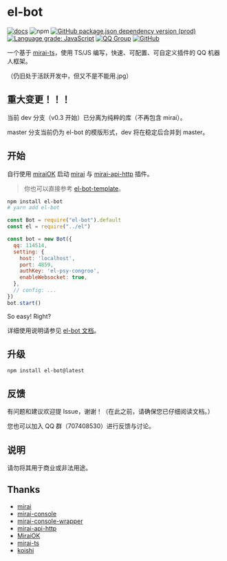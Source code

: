 # el-bot

[![docs](https://github.com/ElpsyCN/el-bot-docs/workflows/docs/badge.svg)](https://docs.bot.elpsy.cn/)
![npm](https://img.shields.io/npm/v/el-bot)
[![GitHub package.json dependency version (prod)](https://img.shields.io/github/package-json/dependency-version/ElpsyCN/el-bot/mirai-ts)](https://github.com/YunYouJun/mirai-ts)
[![Language grade: JavaScript](https://img.shields.io/lgtm/grade/javascript/g/ElpsyCN/el-bot.svg?logo=lgtm&logoWidth=18)](https://lgtm.com/projects/g/ElpsyCN/el-bot/context:javascript)
[![QQ Group](https://img.shields.io/badge/qq%20group-707408530-12B7F5)](https://shang.qq.com/wpa/qunwpa?idkey=5b0eef3e3256ce23981f3b0aa2457175c66ca9194efd266fd0e9a7dbe43ed653)
[![GitHub](https://img.shields.io/github/license/ElpsyCN/el-bot)](https://github.com/ElpsyCN/el-bot/blob/master/LICENSE)

一个基于 [mirai-ts](https://github.com/YunYouJun/mirai-ts)，使用 TS/JS 编写，快速、可配置、可自定义插件的 QQ 机器人框架。

（仍旧处于活跃开发中，但又不是不能用.jpg）

## 重大变更！！！

当前 dev 分支（v0.3 开始）已分离为纯粹的库（不再包含 mirai）。

master 分支当前仍为 el-bot 的模版形式，dev 将在稳定后合并到 master。

## 开始

自行使用 [miraiOK](https://github.com/LXY1226/miraiOK) 启动 [mirai](https://github.com/mamoe/mirai) 与 [mirai-api-http](https://github.com/mamoe/mirai-api-http) 插件。

> 你也可以直接参考 [el-bot-template](https://github.com/ElpsyCN/el-bot-template)。

```sh
npm install el-bot
# yarn add el-bot
```

```js
const Bot = require("el-bot").default
const el = require("../el")

const bot = new Bot({
  qq: 114514,
  setting: {
    host: 'localhost',
    port: 4859,
    authKey: 'el-psy-congroo',
    enableWebsocket: true,
  },
  // config: ...
})
bot.start()
```

So easy! Right?

详细使用说明请参见 [el-bot 文档](https://docs.bot.elpsy.cn/js/)。

## 升级

```sh
npm install el-bot@latest
```

## 反馈

有问题和建议欢迎提 Issue，谢谢！（在此之前，请确保您已仔细阅读文档。）

您也可以加入 QQ 群（707408530）进行反馈与讨论。

## 说明

请勿将其用于商业或非法用途。

## Thanks

- [mirai](https://github.com/mamoe/mirai)
- [mirai-console](https://github.com/mamoe/mirai-console)
- [mirai-console-wrapper](https://github.com/mamoe/mirai-console-wrapper)
- [mirai-api-http](https://github.com/mamoe/mirai-api-http)
- [MiraiOK](https://github.com/LXY1226/MiraiOK)
- [mirai-ts](https://github.com/YunYouJun/mirai-ts)
- [koishi](https://github.com/koishijs/koishi)
